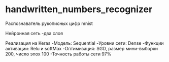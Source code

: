 # handwritten_numbers_recognizer
Распознаватель рукописных цифр mnist

Нейронная сеть 
-два слоя

Реализация на Keras
-Модель: Sequential
-Уровни сети: Dense
-Функции активации: Relu и softMax
-Оптимизация: SGD, размер мини-выборки 200, число эпох 100
-Точность работы сети 97%



